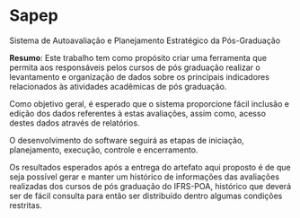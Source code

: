 # Sapep

Sistema de Autoavaliação e Planejamento Estratégico da Pós-Graduação

**Resumo**: Este trabalho tem como propósito criar uma ferramenta que permita aos responsáveis pelos cursos de pós graduação realizar o levantamento e organização de dados sobre os principais indicadores relacionados às atividades acadêmicas de pós graduação. 

Como objetivo geral, é esperado que o sistema proporcione fácil inclusão e edição dos dados referentes à estas avaliações, assim como, acesso destes dados através de relatórios. 

O desenvolvimento do software seguirá as etapas de iniciação, planejamento, execução, controle e encerramento. 

Os resultados esperados após a entrega do artefato aqui proposto é de que seja possível gerar e manter um histórico de informações das avaliações realizadas dos cursos de pós graduação do IFRS-POA, histórico que deverá ser de fácil consulta para então ser distribuído dentro algumas condições restritas.

